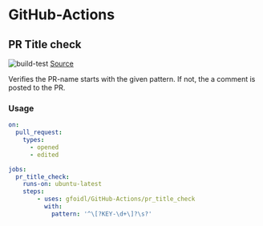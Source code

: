 # GitHub-Actions

## PR Title check

![build-test](https://github.com/gfoidl/GitHub-Actions/workflows/pr_title_check/badge.svg) 
[Source](./pr_title_check/)

Verifies the PR-name starts with the given pattern. If not, the a comment is posted to the PR.

### Usage

```yml
on:
  pull_request:
    types:
      - opened
      - edited

jobs:
  pr_title_check:
    runs-on: ubuntu-latest
    steps:
        - uses: gfoidl/GitHub-Actions/pr_title_check
          with:
            pattern: '^\[?KEY-\d+\]?\s?'
```

